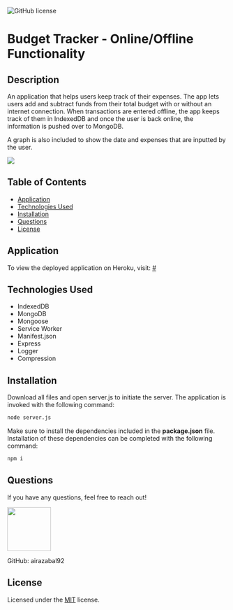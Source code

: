 ![GitHub license](https://img.shields.io/badge/license-MIT-blue.svg)

# Budget Tracker - Online/Offline Functionality

## Description

An application that helps users keep track of their expenses. The app lets users add and subtract funds from their total budget with or without an internet connection. When transactions are entered offline, the app keeps track of them in IndexedDB and once the user is back online, the information is pushed over to MongoDB.

A graph is also included to show the date and expenses that are inputted by the user.

<img src="https://i.imgur.com/hDoq7z7.png">

## Table of Contents

- [Application](#application)
- [Technologies Used](#technologies-used)
- [Installation](#installation)
- [Questions](#questions)
- [License](#license)

## Application

To view the deployed application on Heroku, visit:
<a href="#" target="_blank">#</a>

## Technologies Used

- IndexedDB
- MongoDB
- Mongoose
- Service Worker
- Manifest.json
- Express
- Logger
- Compression

## Installation

Download all files and open server.js to initiate the server.
The application is invoked with the following command:

```sh
node server.js
```

Make sure to install the dependencies included in the <b>package.json</b> file.
Installation of these dependencies can be completed with the following command:

```sh
npm i
```

## Questions

If you have any questions, feel free to reach out!

 <img src="https://avatars0.githubusercontent.com/u/60761756?v=4" width="100">
  
 GitHub: airazabal92

## License

Licensed under the [MIT](https://github.com/microsoft/vscode/blob/master/LICENSE.txt) license.
